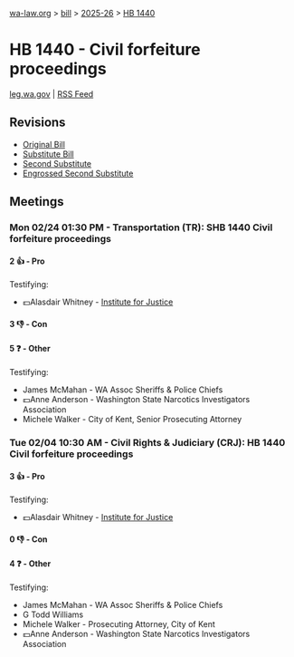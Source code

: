 [wa-law.org](/) > [bill](/bill/) > [2025-26](/bill/2025-26/) > [HB 1440](/bill/2025-26/hb/1440/)

# HB 1440 - Civil forfeiture proceedings
[leg.wa.gov](https://app.leg.wa.gov/billsummary?BillNumber=1440&Year=2025&Initiative=false) | [RSS Feed](./rss.xml)

## Revisions
* [Original Bill](1/)
* [Substitute Bill](S/)
* [Second Substitute](S2/)
* [Engrossed Second Substitute](S2.E/)

## Meetings
### Mon 02/24 01:30 PM - Transportation (TR): SHB 1440 Civil forfeiture proceedings
#### 2 👍 - Pro
Testifying:
* 💵Alasdair Whitney - [Institute for Justice](/org/institute_for_justice/)

#### 3 👎 - Con

#### 5 ❓ - Other
Testifying:
* James McMahan - WA Assoc Sheriffs & Police Chiefs
* 💵Anne Anderson - Washington State Narcotics Investigators Association
* Michele Walker - City of Kent, Senior Prosecuting Attorney

### Tue 02/04 10:30 AM - Civil Rights & Judiciary (CRJ): HB 1440 Civil forfeiture proceedings
#### 3 👍 - Pro
Testifying:
* 💵Alasdair Whitney - [Institute for Justice](/org/institute_for_justice/)

#### 0 👎 - Con

#### 4 ❓ - Other
Testifying:
* James McMahan - WA Assoc Sheriffs & Police Chiefs
* G Todd Williams
* Michele Walker - Prosecuting Attorney, City of Kent
* 💵Anne Anderson - Washington State Narcotics Investigators Association

